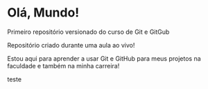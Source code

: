# Olá, Mundo!
Primeiro repositório versionado do curso  de Git e GitGub

Repositório criado durante uma aula ao vivo!

Estou aqui para aprender a usar Git e GitHub para meus projetos na faculdade e também na minha carreira!

teste




